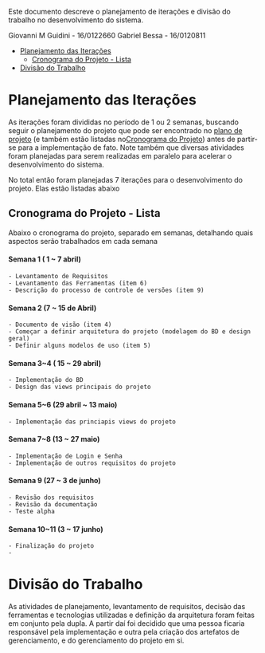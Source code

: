 Este documento descreve o planejamento de iterações e divisão do trabalho no desenvolvimento do sistema.

Giovanni M Guidini - 16/0122660
Gabriel Bessa      - 16/0120811 

- [Planejamento das Iterações](#planejamento-das-itera%C3%A7%C3%B5es)
	- [Cronograma do Projeto - Lista](#cronograma-do-projeto---lista)
- [Divisão do Trabalho](#divis%C3%A3o-do-trabalho)
# Planejamento das Iterações

As iterações foram divididas no período de 1 ou 2 semanas, buscando seguir o planejamento do projeto que pode ser encontrado no [plano de projeto](Item2_plano_de_projeto.pdf) (e também estão listadas no[Cronograma do Projeto](#cronograma-do-projeto---lista)) antes de partir-se para a implementação de fato. Note também que diversas atividades foram planejadas para serem realizadas em paralelo para acelerar o desenvolvimento do sistema.

No total então foram planejadas 7 iterações para o desenvolvimento do projeto. Elas estão listadas abaixo

## Cronograma do Projeto - Lista
Abaixo o cronograma do projeto, separado em semanas, detalhando quais aspectos serão trabalhados em cada semana

#### Semana 1 ( 1 ~ 7 abril) <!-- omit in toc -->
	- Levantamento de Requisitos
	- Levantamento das Ferramentas (item 6)
	- Descrição do processo de controle de versões (item 9)

#### Semana 2 (7 ~ 15 de Abril) <!-- omit in toc -->
	- Documento de visão (item 4)
	- Começar a definir arquitetura do projeto (modelagem do BD e design geral)
	- Definir alguns modelos de uso (item 5)

#### Semana 3~4 ( 15 ~ 29 abril) <!-- omit in toc -->
	- Implementação do BD
	- Design das views principais do projeto

#### Semana 5~6 (29 abril ~ 13 maio) <!-- omit in toc -->
	- Implementação das princiapis views do projeto

#### Semana 7~8 (13 ~ 27 maio) <!-- omit in toc -->
	- Implementação de Login e Senha
	- Implementação de outros requisitos do projeto

#### Semana 9 (27 ~ 3 de junho) <!-- omit in toc -->
	- Revisão dos requisitos
	- Revisão da documentação
	- Teste alpha

#### Semana 10~11 (3 ~ 17 junho) <!-- omit in toc -->
	- Finalização do projeto
	- 
# Divisão do Trabalho

As atividades de planejamento, levantamento de requisitos, decisão das ferramentas e tecnologias utilizadas e definição da arquitetura foram feitas em conjunto pela dupla. A partir daí foi decidido que uma pessoa ficaria responsável pela implementação e outra pela criação dos artefatos de gerenciamento, e do gerenciamento do projeto em si.